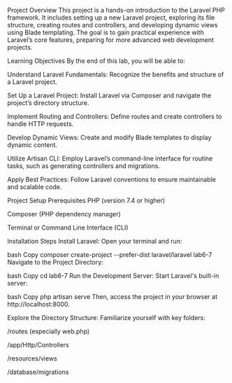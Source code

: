    Project Overview
This project is a hands-on introduction to the Laravel PHP framework. It includes setting up a new Laravel project, exploring its file structure, creating routes and controllers, and developing dynamic views using Blade templating. The goal is to gain practical experience with Laravel’s core features, preparing for more advanced web development projects.
 
Learning Objectives
By the end of this lab, you will be able to:

Understand Laravel Fundamentals: Recognize the benefits and structure of a Laravel project.

Set Up a Laravel Project: Install Laravel via Composer and navigate the project’s directory structure.

Implement Routing and Controllers: Define routes and create controllers to handle HTTP requests.

Develop Dynamic Views: Create and modify Blade templates to display dynamic content.

Utilize Artisan CLI: Employ Laravel’s command-line interface for routine tasks, such as generating controllers and migrations.

Apply Best Practices: Follow Laravel conventions to ensure maintainable and scalable code.

Project Setup
Prerequisites
PHP (version 7.4 or higher)

Composer (PHP dependency manager)

Terminal or Command Line Interface (CLI)

Installation Steps
Install Laravel:
Open your terminal and run:

bash
Copy
composer create-project --prefer-dist laravel/laravel lab6-7
Navigate to the Project Directory:

bash
Copy
cd lab6-7
Run the Development Server:
Start Laravel's built-in server:

bash
Copy
php artisan serve
Then, access the project in your browser at http://localhost:8000.

Explore the Directory Structure:
Familiarize yourself with key folders:

/routes (especially web.php)

/app/Http/Controllers

/resources/views

/database/migrations
